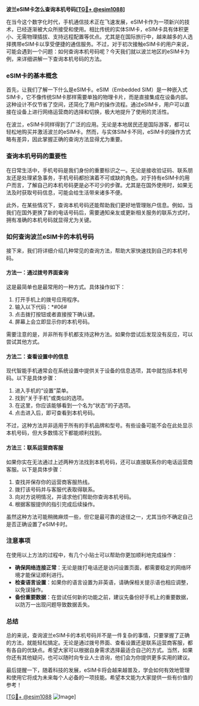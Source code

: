 **波兰eSIM卡怎么查询本机号码[[TG💪+ @esim1088](https://t.me/s/esim1088)]**

在当今这个数字化时代，手机通信技术正在飞速发展，eSIM卡作为一项新兴的技术，已经逐渐被大众所接受和使用。相比传统的实体SIM卡，eSIM卡具有体积更小、无需物理插拔、支持远程配置等优点。尤其是在国际旅行中，越来越多的人选择携带eSIM卡以享受便捷的通信服务。不过，对于初次接触eSIM卡的用户来说，可能会遇到一个问题：如何查询本机号码呢？今天我们就以波兰地区的eSIM卡为例，来详细讲解一下查询本机号码的方法。

### eSIM卡的基本概念

首先，让我们了解一下什么是eSIM卡。eSIM（Embedded SIM）是一种嵌入式SIM卡，它不像传统SIM卡那样需要单独的物理卡片，而是直接集成在设备内部。这种设计不仅节省了空间，还简化了用户的操作流程。通过eSIM卡，用户可以直接在设备上进行网络运营商的选择和切换，极大地提升了使用的灵活性。

在波兰，eSIM卡同样得到了广泛的应用。无论是本地居民还是国际游客，都可以轻松地购买并激活波兰的eSIM卡。然而，与实体SIM卡不同，eSIM卡的操作方式略有差异，因此掌握正确的查询方法显得尤为重要。

### 查询本机号码的重要性

在日常生活中，手机号码是我们身份的重要标识之一。无论是接收验证码、联系朋友还是处理紧急事务，手机号码都扮演着不可或缺的角色。对于持有eSIM卡的用户而言，了解自己的本机号码更是必不可少的步骤。尤其是在国外使用时，如果无法及时获取号码信息，可能会给生活带来诸多不便。

此外，在某些情况下，查询本机号码还能帮助我们更好地管理账户信息。例如，当我们在国外更换了新的电话号码后，需要通知亲友或更新相关服务的联系方式时，拥有准确的本机号码就显得尤为关键。

### 如何查询波兰eSIM卡的本机号码

接下来，我们将详细介绍几种常见的查询方法，帮助大家快速找到自己的本机号码。

#### 方法一：通过拨号界面查询

这是最简单也是最常用的一种方式。具体操作如下：

1. 打开手机上的拨号应用程序。
2. 输入以下代码：*#06#
3. 点击拨打按钮或者直接按下确认键。
4. 屏幕上会立即显示你的本机号码。

需要注意的是，并非所有手机都支持这种方法。如果你尝试后发现没有反应，可以尝试其他方式。

#### 方法二：查看设置中的信息

现代智能手机通常会在系统设置中提供关于设备的信息选项，其中就包括本机号码。以下是具体步骤：

1. 进入手机的“设置”菜单。
2. 找到“关于手机”或类似的选项。
3. 在这里，你应该能够看到一个名为“状态”的子选项。
4. 点击进入后，即可查看到本机号码。

不过，这种方法并非适用于所有的手机品牌和型号。有些设备可能不会在此处显示本机号码，但大多数情况下都能顺利找到。

#### 方法三：联系运营商客服

如果你实在无法通过上述两种方法找到本机号码，还可以直接联系你的电话运营商客服。以下是具体步骤：

1. 查找并保存你的运营商客服热线。
2. 拨打该号码并与客服代表取得联系。
3. 向对方说明情况，并请求他们帮助你查询本机号码。
4. 根据客服提供的指引完成后续操作。

虽然这种方法可能稍微麻烦一些，但它是最可靠的途径之一，尤其当你不确定自己是否正确设置了eSIM卡时。

### 注意事项

在使用以上方法的过程中，有几个小贴士可以帮助你更加顺利地完成操作：

- **确保网络连接正常**：无论是拨打电话还是访问设置页面，都需要稳定的网络环境才能保证顺利进行。
- **检查语言设置**：如果你的语言设置为非英语，请确保相关提示语也相应调整，以免误操作。
- **备份重要数据**：在尝试任何新的功能之前，建议先备份好手机上的重要数据，以防万一出现问题导致数据丢失。

### 总结

总的来说，查询波兰eSIM卡的本机号码并不是一件复杂的事情，只要掌握了正确的方法，就能轻松搞定。无论是通过拨号界面、查看设置还是联系运营商客服，都有各自的优缺点。希望大家可以根据自身需求选择最适合自己的方式。当然，如果你还有其他疑问，也可以随时向专业人士咨询，他们会为你提供更多实用的建议。

最后提醒一下，随着科技的发展，eSIM卡将会越来越普及，学会如何有效地管理和使用它将成为未来每个人必备的一项技能。希望本文能为大家提供一些有价值的参考！

[[TG💪+ @esim1088](https://t.me/s/esim1088) ![Image](https://i.postimg.cc/4NQfJmqS/Snipaste-2025-05-13-00-14-12.png)]